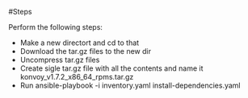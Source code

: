 #Steps

Perform the following steps:
- Make a new directort and cd to that
- Download the tar.gz files to the new dir
- Uncompress tar.gz files 
- Create sigle tar.gz file with all the contents and name it konvoy_v1.7.2_x86_64_rpms.tar.gz
- Run ansible-playbook -i inventory.yaml install-dependencies.yaml

